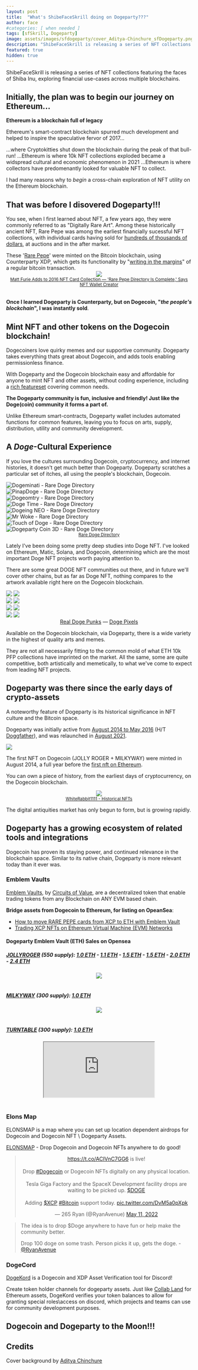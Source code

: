 ```yaml
---
layout: post
title:  "What's ShibeFaceSkrill doing on Dogeparty???"
author: face
#categories: [ when needed ]
tags: [sfSkrill, Dogeparty]
image: assets/images/sfdogeparty/cover_Aditya-Chinchure_sfDogeparty.png
description: "ShibeFaceSkrill is releasing a series of NFT collections featuring the faces of Shiba Inu exploring financial use-cases for NFT across multiple blockchains."
featured: true
hidden: true
---
```


<div class="alert alert-primary" role="alert">
  ShibeFaceSkrill is releasing a series of NFT collections featuring the faces of Shiba Inu, exploring financial use-cases across multiple blockchains.
</div>

## Initially, the plan was to begin our journey on Ethereum... 

**Ethereum is a blockchain full of legacy**

Ethereum's smart-contract blockchain spurred much development and helped to inspire the speculative fervor of 2017...

...where Cryptokitties shut down the blockchain during the peak of that bull-run!
...Ethereum is where 10k NFT collections exploded became a widspread cultural and economic phenomenon in 2021
...Ethereum is where collectors have predomenantly looked for valuable NFT to collect.

I had many reasons why to *begin* a cross-chain exploration of NFT utility on the Ethereum blockchain.

## That was before I disovered Dogeparty!!!

You see, when I first learned about NFT, a few years ago, they were commonly referred to as "Digitally Rare Art". Among these historically ancient NFT, Rare Pepe was among the earliest financially sucessful NFT collections, with individual cards having sold for [hundreds of thousands of dollars](https://en.wikipedia.org/wiki/Rare_Pepe#History), at auctions and in the after market. 

<div class="alert alert-primary" role="alert">
  These '<a href="https://knowyourmeme.com/memes/rare-pepe">Rare Pepe</a>' were minted on the Bitcoin blockchain, using Counterparty XDP, which gets its functionality by "<a href="https://counterparty.io/docs/protocol_specification/">writing in the margins</a>" of a regular bitcoin transaction. 
</div>
<center><img src="{{ site.baseurl }}/assets/images/sfdogeparty/rarepepe.webp"><br>
<sub><a href="https://news.bitcoin.com/matt-furie-adds-to-2016-nft-card-collection-rare-pepe-directory-is-complete-says-nft-wallet-creator/">Matt Furie Adds to 2016 NFT Card Collection — 'Rare Pepe Directory Is Complete,' Says NFT Wallet Creator</a></sub></center>

<br><b>Once I learned Dogeparty is Counterparty, but on Dogecoin, "<em>the people's blockchain</em>", I was instantly sold</b>.

## Mint NFT and other tokens on the Dogecoin blockchain!

Dogecoiners love quirky memes and our supportive community. Dogeparty takes everything thats great about Dogecoin, and adds tools enabling permissionless finance. 

With Dogeparty and the Dogecoin blockchain easy and affordable for anyone to mint NFT and other assets, without coding experience, including a [rich featureset](https://dogeparty.net/#features) covering common needs. 

**The Dogeparty community is fun, inclusive and friendly! Just like the Doge(coin) community it forms a part of.**

Unlike Ethereum smart-contracts, Dogeparty wallet includes automated functions for common features, leaving you to focus on arts, supply, distribution, utility and community development.

## A _Doge_-Cultural Experience

If you love the cultures surrounding Dogecoin, cryptocurrency, and internet histories, it doesn't get much better than Dogeparty. Dogeparty scratches a particular set of itches, all using the people's blockchain, Dogecoin.

<script>
    $('#carousel-example').on('slide.bs.carousel', function (e) {
    /*
        CC 2.0 License Iatek LLC 2018 - Attribution required
    */
    var $e = $(e.relatedTarget);
    var idx = $e.index();
    var itemsPerSlide = 4;
    var totalItems = $('.carousel-item').length;
 
    if (idx >= totalItems-(itemsPerSlide-1)) {
        var it = itemsPerSlide - (totalItems - idx);
        for (var i=0; i<it; i++) {
            // append slides to end
            if (e.direction=="left") {
                $('.carousel-item').eq(i).appendTo('.carousel-inner');
            }
            else {
                $('.carousel-item').eq(0).appendTo('.carousel-inner');
            }
        }
    }
});
</script>
<!-- Top content -->
<div class="top-content">
    <div class="container-fluid">
        <div id="carousel-example" class="carousel slide" data-ride="carousel">
            <div class="carousel-inner row w-100 mx-auto" role="listbox">
                <div class="carousel-item col-12 col-sm-6 col-md-4 col-lg-3 active">
                    <img class="img-fluid mx-auto d-block" src="{{ site.baseurl }}/assets/images/sfdogeparty/rare-doge/DOGEMINATI.gif" href="https://raredogedirectory.com/card/DOGEMINATI" alt="Dogeminati - Rare Doge Directory">
                </div>
                <div class="carousel-item col-12 col-sm-6 col-md-4 col-lg-3">
                    <img class="img-fluid mx-auto d-block" src="{{ site.baseurl }}/assets/images/sfdogeparty/rare-doge/PINAPDOGE.gif" href="https://raredogedirectory.com/card/PINAPDOGE" alt="PinapDoge - Rare Doge Directory">
                </div>
                <div class="carousel-item col-12 col-sm-6 col-md-4 col-lg-3">
                    <img class="img-fluid mx-auto d-block" src="{{ site.baseurl }}/assets/images/sfdogeparty/rare-doge/DOGEOMTRY.png" href="https://raredogedirectory.com/card/DOGEOMTRY" alt="Dogeomtry - Rare Doge Directory">
                </div>
                <div class="carousel-item col-12 col-sm-6 col-md-4 col-lg-3">
                    <img class="img-fluid mx-auto d-block" src="{{ site.baseurl }}/assets/images/sfdogeparty/rare-doge/DOGETIME.png" href="https://raredogedirectory.com/card/DOGETIME" alt="Doge Time - Rare Doge Directory">
                </div>
                <div class="carousel-item col-12 col-sm-6 col-md-4 col-lg-3">
                    <img class="img-fluid mx-auto d-block" src="{{ site.baseurl }}/assets/images/sfdogeparty/rare-doge/DOGEINGNEO.gif" href="https://raredogedirectory.com/card/DOGEINGNEO" alt="Dogeing NEO - Rare Doge Directory">
                </div>
                <div class="carousel-item col-12 col-sm-6 col-md-4 col-lg-3">
                    <img class="img-fluid mx-auto d-block" src="{{ site.baseurl }}/assets/images/sfdogeparty/rare-doge/MRWOKE.png" href="https://raredogedirectory.com/card/MRWOKE" alt="Mr Woke - Rare Doge Directory">
                </div>
                <div class="carousel-item col-12 col-sm-6 col-md-4 col-lg-3">
                    <img class="img-fluid mx-auto d-block" src="{{ site.baseurl }}/assets/images/sfdogeparty/rare-doge/touchofdoge.gif" href="https://raredogedirectory.com/card/TOUCHOFDOGE" alt="Touch of Doge - Rare Doge Directory">
                </div>
                <div class="carousel-item col-12 col-sm-6 col-md-4 col-lg-3">
                    <img class="img-fluid mx-auto d-block" src="{{ site.baseurl }}/assets/images/sfdogeparty/rare-doge/DOGEPRTYCOIN.gif" href="https://raredogedirectory.com/card/DOGEPRTYCOIN" alt="Dogeparty Coin 3D - Rare Doge Directory">
                </div>
            </div> 
        </div>
    </div>
</div>
<center><sup><a href="https://raredogedirectory.com">Rare Doge Directory</a></sup></center>

<p>Lately I've been doing some pretty deep studies into Doge NFT. I've looked on Ethereum, Matic, Solana, and Dogecoin, determining which are the most important Doge NFT projects worth paying attention to.</p>

<p>There are some great DOGE NFT communities out there, and in future we'll cover other chains, but as far as Doge NFT, nothing compares to the artwork available right here on the Dogecoin blockchain.</p>

<div class="row">
  <div class="column">
    <img src="{{ site.baseurl }}/assets/images/sfdogeparty/doge-punks/realdogepunk20_finance-punk.png">
    <img src="{{ site.baseurl }}/assets/images/sfdogeparty/doge-punks/realdogepunk5_party-punk.png">
  </div>
  <div class="column">
    <img src="{{ site.baseurl }}/assets/images/sfdogeparty/doge-punks/realdogepunk23_pirate-punk.png">
    <img src="{{ site.baseurl }}/assets/images/sfdogeparty/doge-punks/realdogepunk-jesus.png">
  </div>
  <div class="column">
    <img src="{{ site.baseurl }}/assets/images/sfdogeparty/doge-pixels/Matrix-Doge.png">
    <img src="{{ site.baseurl }}/assets/images/sfdogeparty/doge-pixels/Pharaoh-Doge.png">
  </div>
  <div class="column">
    <img src="{{ site.baseurl }}/assets/images/sfdogeparty/doge-pixels/mcdonalds-doge.png">
    <img src="{{ site.baseurl }}/assets/images/sfdogeparty/doge-pixels/belle-dogephine.gif">
  </div>
</div>
<center><a href="http://doge-punks.com/">Real Doge Punks</a> — <a href="https://dogepixels.io/">Doge Pixels</a></center>

<p>Available on the Dogecoin blockchain, via Dogeparty, there is a wide variety in the highest of quality arts and memes.</p> 

<p>They are not all necessarily fitting to the common mold of what ETH 10k PFP collections have imprinted on the market. All the same, some are quite competitive, both artistically and memetically, to what we've come to expect from leading NFT projects.</p>

## Dogeparty was there since the early days of crypto-assets

A noteworthy feature of Dogeparty is its historical significance in NFT culture and the Bitcoin space.

Dogeparty was initially active from [August 2014 to May 2016](https://doggfather.medium.com/dogeparty-nft-meta-layer-on-top-of-dogecoin-part-1-3105d7b24abf) (H/T [Doggfather](https://twitter.com/DoggfatherC)), and was relaunched in [August 2021](https://doggfather.medium.com/dogeparty-what-has-happened-since-relaunch-in-fall-2021-part-2-47a324303080).

![](/assets/images/sfdogeparty/historical-NFT-chart_2011-2014.png)

The first NFT on Dogecoin (JOLLY ROGER + MILKYWAY) were minted in August 2014, a full year before the [first nft on Ethereum](https://etheria.world/whatis.html).

You can own a piece of history, from the earliest days of cryptocurrency, on the Dogecoin blockchain. 

<center><img src="{{ site.baseurl }}/assets/images/sfdogeparty/digital-antiquities_2011-2017_WRabbit1111.png"><br>
<sub><a href="https://twitter.com/WRabbit1111/status/1520046749637017602/photo/1">WhiteRabbit1111 - Historical NFTs</a></sub></center>

The digital antiquities market has only begun to form, but is growing rapidly. 

## Dogeparty has a growing ecosystem of related tools and integrations

Dogecoin has proven its staying power, and continued relevance in the blockchain space. Similar to its native chain, Dogeparty is more relevant today than it ever was.

### Emblem Vaults

[Emblem Vaults](https://emblem.finance/), by [Circuits of Value](https://circuitsofvalue.com), are a decentralized token that enable trading tokens from any Blockchain on ANY EVM based chain.

**Bridge assets from Dogecoin to Ethereum, for listing on OpeanSea**:

- [How to move RARE PEPE cards from XCP to ETH with Emblem Vault](https://youtu.be/S4gNPzLunjA?t=614) 
- [Trading XCP NFTs on Ethereum Virtual Machine (EVM) Networks](https://desktopcommando.medium.com/trading-xcp-nfts-on-ethereum-matic-networks-87a89101fd58)

#### Dogeparty Emblem Vault (ETH) Sales on Opensea

##### [JOLLYROGER](https://dogeparty.xchain.io/asset/JOLLYROGER) (550 supply): [1.0 ETH](https://opensea.io/assets/0x82c7a8f707110f5fbb16184a5933e9f78a34c6ab/8029409432362741) - [1.1 ETH](https://opensea.io/assets/0x82c7a8f707110f5fbb16184a5933e9f78a34c6ab/56124434602577931) - [1.5 ETH](https://opensea.io/assets/0x82c7a8f707110f5fbb16184a5933e9f78a34c6ab/2718871751143001) - [1.5 ETH](https://opensea.io/assets/0x82c7a8f707110f5fbb16184a5933e9f78a34c6ab/18523322209707731) - [2.0 ETH](https://opensea.io/assets/0x82c7a8f707110f5fbb16184a5933e9f78a34c6ab/89877054580959541) - [2.4 ETH](https://opensea.io/assets/0x82c7a8f707110f5fbb16184a5933e9f78a34c6ab/36449470027029831) 

<center><img class="img-responsive img-rounded img-fluid" src="http://i.imgur.com/fvBjuEK.png"></center><br>

##### [MILKYWAY](https://dogeparty.xchain.io/asset/MILKYWAY) (300 supply): [1.0 ETH](https://opensea.io/assets/0x82c7a8f707110f5fbb16184a5933e9f78a34c6ab/11814565816720161)

<center><img class="img-responsive img-rounded img-fluid" src="https://i.imgur.com/JocyXBD.jpg"></center><br>

##### [TURNTABLE](https://dogeparty.xchain.io/asset/TURNTABLE) (300 supply): [1.0 ETH](https://opensea.io/assets/0x82c7a8f707110f5fbb16184a5933e9f78a34c6ab/27631499887924281) 

<center>
  <div class="embed-responsive embed-responsive-16by9">
    <iframe class="embed-responsive-item" src="https://bafybeielsz55e3fdp5do6qxngiej2ntyvvm32z4tquuqxwqphikeglpghu.ipfs.dweb.link/"></iframe>
  </div>
</center><br>

### Elons Map

ELONSMAP is a map where you can set up location dependent airdrops for Dogecoin and Dogecoin NFT \ Dogeparty Assets.  

[ELONSMAP](https://elonsmap.com/) - Drop Dogecoin and Dogecoin NFTs anywhere to do good!

<center><blockquote class="twitter-tweet"><p lang="en" dir="ltr"><a href="https://t.co/ACIVnC7GG6">https://t.co/ACIVnC7GG6</a> is live!<br><br>Drop <a href="https://twitter.com/hashtag/Dogecoin?src=hash&amp;ref_src=twsrc%5Etfw">#Dogecoin</a> or Dogecoin NFTs digitally on any physical location. <br><br>Tesla Giga Factory and the SpaceX Development facility drops are waiting to be picked up. <a href="https://twitter.com/search?q=%24DOGE&amp;src=ctag&amp;ref_src=twsrc%5Etfw">$DOGE</a><br><br>Adding <a href="https://twitter.com/search?q=%24XCP&amp;src=ctag&amp;ref_src=twsrc%5Etfw">$XCP</a> <a href="https://twitter.com/hashtag/Bitcoin?src=hash&amp;ref_src=twsrc%5Etfw">#Bitcoin</a> support today. <a href="https://t.co/DvM5a0pXpk">pic.twitter.com/DvM5a0pXpk</a></p>&mdash; 265 Ryan (@RyanAvenue) <a href="https://twitter.com/RyanAvenue/status/1524411279389118465?ref_src=twsrc%5Etfw">May 11, 2022</a></blockquote> <script async src="https://platform.twitter.com/widgets.js" charset="utf-8"></script></center>

> The idea is to drop $Doge anywhere to have fun or help make the community better. 
> 
> Drop 100 doge on some trash. Person picks it up, gets the doge. - [@RyanAvenue](https://twitter.com/RyanAvenue/status/1524546917153361920?s=20&t=EAEp6P_TKEaSarj7pN5isA)

### DogeCord

[DogeKord](https://countercord.github.io/DogeKord.html) is a Dogecoin and XDP Asset Verification tool for Discord!

Create token holder channels for dogeparty assets. Just like [Collab Land](https://collab.land/) for Ethereum assets, DogeKord verifies your token balances to allow for granting special roles\access on discord, which projects and teams can use for community development purposes. 

## Dogecoin and Dogeparty to the Moon!!!



## Credits

Cover background by [Aditya Chinchure](https://unsplash.com/photos/ZhQCZjr9fHo)